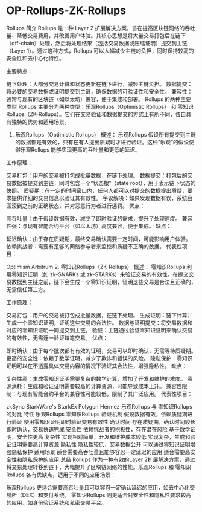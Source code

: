 # OP-Rollups-ZK-Rollups
Rollups 简介
Rollups 是一种 Layer 2 扩展解决方案，旨在提高区块链网络的吞吐量、降低交易费用，并改善用户体验。其核心思想是将大量交易打包后在链下（off-chain）处理，然后将处理结果（包括交易数据或压缩证明）提交到主链（Layer 1）。通过这种方式，Rollups 可以大幅减少主链的负担，同时保持较高的安全性和去中心化特性。

主要特点：

链下处理：大部分交易计算和状态更新在链下进行，减轻主链负担。
数据提交：将必要的交易数据或证明提交到主链，确保数据的可验证性和安全性。
兼容性：通常与现有的区块链（如以太坊）兼容，便于集成和部署。
Rollups 的两种主要类型
Rollups 主要分为两种类型：乐观Rollups（Optimistic Rollups） 和 零知识Rollups（ZK-Rollups）。它们在交易验证和数据提交的方式上有所不同，各自具有独特的优势和适用场景。

1. 乐观Rollups（Optimistic Rollups）
概述： 乐观Rollups 假设所有提交到主链的数据都是有效的，只有在有人提出质疑时才进行验证。这种“乐观”的假设使得乐观Rollups 能够实现更高的吞吐量和更低的延迟。

工作原理：

交易打包：用户的交易被打包成批量数据，在链下处理。
数据提交：打包后的交易数据被提交到主链，同时包含一个“状态根”（state root），用于表示链下状态的快照。
质疑期：在一定的时间窗口内，任何人都可以对提交的数据提出质疑，要求提供详细的交易信息以验证其有效性。
争议解决：如果发现数据有误，系统会回滚到之前的正确状态，并对恶意行为者进行惩罚。
优点：

高吞吐量：由于假设数据有效，减少了即时验证的需求，提升了处理速度。
兼容性强：与现有智能合约平台（如以太坊）高度兼容，便于集成。
缺点：

延迟确认：由于存在质疑期，最终交易确认需要一定时间，可能影响用户体验。
依赖挑战者：需要有足够的网络参与者来监控和质疑不正确的数据。
代表性项目：

Optimism
Arbitrum
2. 零知识Rollups（ZK-Rollups）
概述： 零知识Rollups 利用零知识证明（如 zk-SNARKs 或 zk-STARKs）来验证交易的有效性。在提交交易数据到主链之前，链下会生成一个零知识证明，证明这些交易是合法且正确的，无需信任第三方。

工作原理：

交易打包：用户的交易被打包成批量数据，在链下处理。
生成证明：链下计算并生成一个零知识证明，证明这些交易的合法性。
数据与证明提交：将交易数据和对应的零知识证明一同提交到主链。
验证：主链通过验证零知识证明来确认交易的有效性，无需逐一验证每笔交易。
优点：

即时确认：由于每个批次都有有效的证明，交易可以即时确认，无需等待质疑期。
更高的安全性：依赖于数学证明，减少了欺诈和错误的风险。
隐私保护：零知识证明可以在不透露具体交易内容的情况下验证其合法性，增强隐私性。
缺点：

复杂性高：生成零知识证明需要复杂的数学计算，增加了开发和维护的难度。
资源消耗：生成和验证证明需要较高的计算资源，可能导致成本上升。
兼容性限制：与现有智能合约平台的兼容性可能较低，限制了其广泛应用。
代表性项目：

zkSync
StarkWare's StarkEx
Polygon Hermez
乐观Rollups 与 零知识Rollups 的对比
特性	乐观Rollups	零知识Rollups
验证机制	假设数据有效，依赖质疑期进行验证	使用零知识证明即时验证交易有效性
确认时间	存在质疑期，确认时间较长	即时确认，交易快速完成
安全性	依赖挑战者的积极性，存在潜在风险	基于数学证明，安全性更高
复杂性	实现相对简单，开发和维护成本较低	实现复杂，生成和验证证明需要高计算资源
隐私性	隐私性较低，交易数据公开	可以通过零知识证明增强隐私保护
适用场景	适合需要高吞吐量且能够容忍一定延迟的应用	适合需要高安全性和隐私保护的应用
总结
Rollups 作为一种有效的Layer 2扩展解决方案，通过将交易处理转移到链下，大幅提升了区块链网络的性能。乐观Rollups 和 零知识Rollups 各有优缺点，适用于不同的应用场景：

乐观Rollups 更适合需要高吞吐量且可以容忍一定确认延迟的应用，如去中心化交易所（DEX）和支付系统。
零知识Rollups 则更适合对安全性和隐私性要求较高的应用，如身份验证系统和私密交易平台。